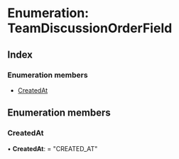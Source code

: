 
# Enumeration: TeamDiscussionOrderField

## Index

### Enumeration members

* [CreatedAt](teamdiscussionorderfield.md#createdat)

## Enumeration members

###  CreatedAt

• **CreatedAt**: = "CREATED_AT"
